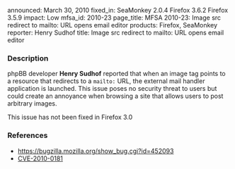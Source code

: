 announced: March 30, 2010
fixed_in: SeaMonkey 2.0.4
          Firefox 3.6.2
          Firefox 3.5.9
impact: Low
mfsa_id: 2010-23
page_title: MFSA 2010-23: Image src redirect to mailto: URL opens email editor
products: Firefox, SeaMonkey
reporter: Henry Sudhof
title: Image src redirect to mailto: URL opens email editor

<h3>Description</h3>

<p>phpBB developer <strong>Henry Sudhof</strong> reported that when an
image tag points to a resource that redirects to
a <code>mailto:</code> URL, the external mail handler application is
launched.  This issue poses no security threat to users but could
create an annoyance when browsing a site that allows users to post
arbitrary images.</p>

<p class="note">This issue has not been fixed in Firefox 3.0</p>

<h3>References</h3>

<ul>
  <li><a href="https://bugzilla.mozilla.org/show_bug.cgi?id=452093">https://bugzilla.mozilla.org/show_bug.cgi?id=452093</a></li>
  <li><a class="ex-ref" href="http://cve.mitre.org/cgi-bin/cvename.cgi?name=CVE-2010-0181">CVE-2010-0181</a></li>
</ul>




